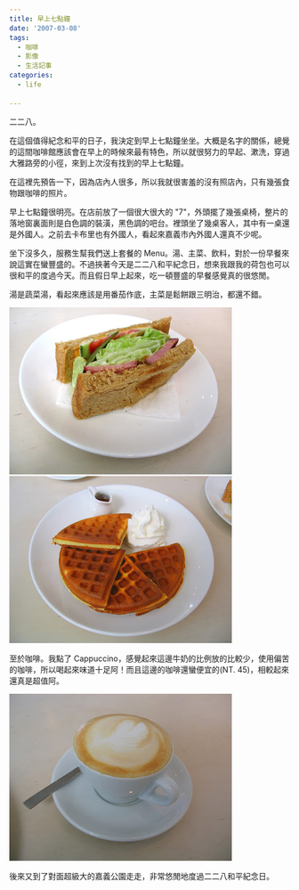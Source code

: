 ```yaml
---
title: 早上七點鐘
date: '2007-03-08'
tags:
  - 咖啡
  - 影像
  - 生活記事
categories:
  - life

---
```

二二八。  
  
在這個值得紀念和平的日子，我決定到早上七點鐘坐坐。大概是名字的關係，總覺的這間咖啡館應該會在早上的時候來最有特色，所以就很努力的早起、漱洗，穿過大雅路旁的小徑，來到上次沒有找到的早上七點鐘。  
  
在這裡先預告一下，因為店內人很多，所以我就很害羞的沒有照店內，只有幾張食物跟咖啡的照片。  
  
早上七點鐘很明亮。在店前放了一個很大很大的 "7"，外頭擺了幾張桌椅，整片的落地窗裏面則是白色調的裝潢，黑色調的吧台。裡頭坐了幾桌客人，其中有一桌還是外國人。之前去卡布里也有外國人，看起來嘉義市內外國人還真不少呢。  
  
坐下沒多久，服務生幫我們送上套餐的 Menu。湯、主菜、飲料，對於一份早餐來說這實在蠻豐盛的。不過挾著今天是二二八和平紀念日，想來我跟我的荷包也可以很和平的度過今天。而且假日早上起來，吃一頓豐盛的早餐感覺真的很悠閒。  
  
湯是蔬菜湯，看起來應該是用番茄作底，主菜是鬆餅跟三明治，都還不錯。  
  
[![](images/0.JPG)](http://picasaweb.google.com/yurenju/AtmdIG/photo#5036925682196004834) [![](images/1.JPG)](http://picasaweb.google.com/yurenju/AtmdIG/photo#5036925686490972146)  
  
至於咖啡。我點了 Cappuccino，感覺起來這邊牛奶的比例放的比較少，使用偏苦的咖啡，所以喝起來味道十足阿！而且這邊的咖啡還蠻便宜的(NT. 45)，相較起來還真是超值阿。  
  
[![](images/2.JPG)](http://picasaweb.google.com/yurenju/AtmdIG/photo#5036925686490972162)  
  
後來又到了對面超級大的嘉義公園走走，非常悠閒地度過二二八和平紀念日。